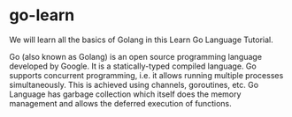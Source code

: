# go-learn
We will learn all the basics of Golang in this Learn Go Language Tutorial.

Go (also known as Golang) is an open source programming language developed by Google. It is a statically-typed compiled language. Go supports concurrent programming, i.e. it allows running multiple processes simultaneously. This is achieved using channels, goroutines, etc. Go Language has garbage collection which itself does the memory management and allows the deferred execution of functions.